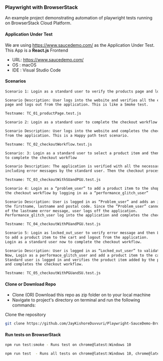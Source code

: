 ### Playwright with BrowserStack

An example project demonstrating automation of playwright tests running on BrowserStack Cloud Platform.

#### Application Under Test

We are using https://www.saucedemo.com/ as the Application Under Test. This App is a **React.js** Frontend

- URL: https://www.saucedemo.com/
- OS : macOS
- IDE : Visual Studio Code

#### Scenarios
 
```bash
Scenario 1: Login as a standard user to verify the products page and logout from the application

Scenario Description: User logs into the website and verifies all the elements on the products
page and logs out from the application. This is like a Smoke test.

Testname: TC_01_productPage.test.js
```

```bash
Scenario 2: Login as a standard user to complete the checkout workflow

Scenario Description: User logs into the website and completes the checkout workflow and logs out
from the application. This is a Happy path test scenario.

Testname: TC_02_checkoutWorkflow.test.js
```

```bash
Scenario: 3: Login as a standard user to select a product item and then login as a performance_glitch_user
to complete the checkout workflow

Scenario Description: The application is verified with all the necessary buttons and links on all the pages
including error messages by the standard user. Then the checkout process is therefore completed by the performance_glitch_user.

Testname: TC_03_checkoutWithSUandPGU.test.js
```

```bash
Scenario 4: Login as a “problem_user” to add a product item to the shopping cart and then complete
the checkout workflow by logging in as a “performance_glitch_user”

Scenario Description: User is logged in as “Problem_user” and adds an item to the cart. User fills in
the firstname, lastname and postal code. Since the “Problem_user” cannot perform the checkout process because
of the lastname error message, user logs off the application.
Performance_glitch_user log into the application and completes the checkout workflow.

Testname: TC_04_checkoutWithPUandPGU.test.js
```

```bash
Scenario 5: Login as locked_out_user to verify error message and then Login as performance_glitch_user
to add a product item to the cart and logout from the application.
Login as a standard user now to complete the checkout workflow.

Scenario Description: User is logged in as “Locked_out_user” to validate the error message on the Login page.
Now, Login as a performace_glitch_user and add a product item to the cart and logout of the application.
Standard user is logged in and verifies the product item added by the performance glitch user earlier
and completes the checkout workflow.

Testname: TC_05_checkoutWithPGUandSU.test.js
```

#### Clone or Download Repo

- Clone (OR) Download this repo as zip folder on to your local machine
- Navigate to project's directory on terminal and run the following commands:

Clone the repository
```bash
git clone https://github.com/JayKishoreDuvvuri/Playwright-SauceDemo-BrowserStack.git
```

#### Run tests on BrowserStack
```bash
npm run test:smoke - Runs test on chrome@latest:Windows 10
```

```bash
npm run test  - Runs all tests on chrome@latest:Windows 10, chrome@latest-beta:OSX Big Sur, edge:Windows 10, firefox@latest:OSX Catalina and safari@latest:OSX Big Sur
```
